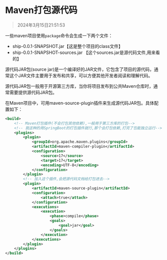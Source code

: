 # Maven打包源代码

> 2024年3月15日21:51:53

一些maven项目使用`package`命令会生成一下两个文件：

* ship-0.0.1-SNAPSHOT.jar【这是整个项目的class文件】
* ship-0.0.1-SNAPSHOT-sources.jar 【这个sources.jar是源代码文件,用来看的】

源代码JAR包(source jar)是一个编译好的JAR文件，它包含了项目的源代码，通常这个JAR文件主要用于发布和共享，可以方便其他开发者阅读和理解代码。

源代码JAR包一般用于开源第三方库，当你将项目发布到公共Maven仓库时，通常需要提供源代码JAR包。

在Maven项目中，可用maven-source-plugin插件来生成源代码JAR包。具体配置如下：

```xml
<build>
    <!-- Maven打包插件(不会打包其他依赖),一般用于第三方库的打包-->
    <!-- 我这种的用SpringBoot的打包插件就行,那个会打包依赖,打完了包能独立运行-->
    <plugins>
        <plugin>
            <groupId>org.apache.maven.plugins</groupId>
            <artifactId>maven-compiler-plugin</artifactId>
            <configuration>
                <source>17</source>
                <target>17</target>
                <encoding>UTF-8</encoding>
            </configuration>
        </plugin>
        <!-- 加入这个插件,会把源代码文档给打包进去-->
        <plugin>
            <artifactId>maven-source-plugin</artifactId>
            <configuration>
                <attach>true</attach>
            </configuration>
            <executions>
                <execution>
                    <phase>compile</phase>
                    <goals>
                        <goal>jar</goal>
                    </goals>
                </execution>
            </executions>
        </plugin>
    </plugins>
</build>
```
